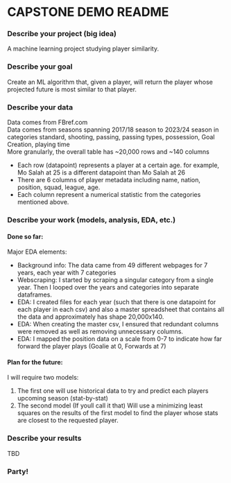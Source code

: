 # CAPSTONE DEMO README

### Describe your project (big idea)
A machine learning project studying player similarity.

### Describe your goal
Create an ML algorithm that, given a player, will return the player whose projected future is most similar to that player. 

### Describe your data
Data comes from FBref.com <br>
Data comes from seasons spanning 2017/18 season to 2023/24 season in categories standard, shooting, passing, passing types, possession, Goal Creation, playing time <br>
More granularly, the overall table has ~20,000 rows and ~140 columns <br>
 - Each row (datapoint) represents a player at a certain age. for example, Mo Salah at 25 is a different datapoint than Mo Salah at 26 <br>
 - There are 6 columns of player metadata including name, nation, position, squad, league, age. <br>
 - Each column represent a numerical statistic from the categories mentioned above. <br>

### Describe your work (models, analysis, EDA, etc.)
#### Done so far:
Major EDA elements:
 - Background info: The data came from 49 different webpages for 7 years, each year with 7 categories <br>
 - Webscraping: I started by scraping a singular category from a single year. Then I looped over the years and categories into separate dataframes. <br>
 - EDA: I created files for each year (such that there is one datapoint for each player in each csv) and also a master spreadsheet that contains all the data and approximately has shape 20,000x140. <br>
 - EDA: When creating the master csv, I ensured that redundant columns were removed as well as removing unnecessary columns. <br>
 - EDA: I mapped the position data on a scale from 0-7 to indicate how far forward the player plays (Goalie at 0, Forwards at 7)

#### Plan for the future:
I will require two models:
1. The first one will use historical data to try and predict each players upcoming season (stat-by-stat) <br>
2. The second model (If youll call it that) Will use a minimizing least squares on the results of the first model to find the player whose stats are closest to the requested player. 

### Describe your results
TBD

### Party!
